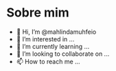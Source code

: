 # Sobre mim
- 👋 Hi, I’m @mahlindamuhfeio
- 👀 I’m interested in ...
- 🌱 I’m currently learning ...
- 💞️ I’m looking to collaborate on ...
- 📫 How to reach me ...
